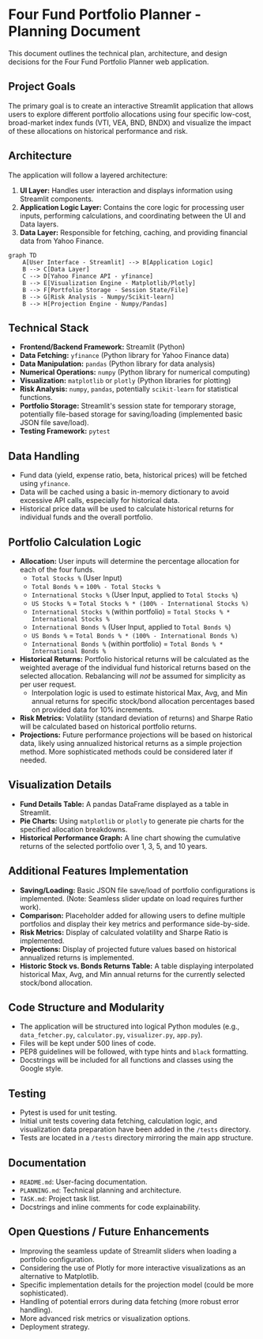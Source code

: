 # Four Fund Portfolio Planner - Planning Document

This document outlines the technical plan, architecture, and design decisions for the Four Fund Portfolio Planner web application.

## Project Goals

The primary goal is to create an interactive Streamlit application that allows users to explore different portfolio allocations using four specific low-cost, broad-market index funds (VTI, VEA, BND, BNDX) and visualize the impact of these allocations on historical performance and risk.

## Architecture

The application will follow a layered architecture:

1.  **UI Layer:** Handles user interaction and displays information using Streamlit components.
2.  **Application Logic Layer:** Contains the core logic for processing user inputs, performing calculations, and coordinating between the UI and Data layers.
3.  **Data Layer:** Responsible for fetching, caching, and providing financial data from Yahoo Finance.

```mermaid
graph TD
    A[User Interface - Streamlit] --> B[Application Logic]
    B --> C[Data Layer]
    C --> D[Yahoo Finance API - yfinance]
    B --> E[Visualization Engine - Matplotlib/Plotly]
    B --> F[Portfolio Storage - Session State/File]
    B --> G[Risk Analysis - Numpy/Scikit-learn]
    B --> H[Projection Engine - Numpy/Pandas]
```

## Technical Stack

-   **Frontend/Backend Framework:** Streamlit (Python)
-   **Data Fetching:** `yfinance` (Python library for Yahoo Finance data)
-   **Data Manipulation:** `pandas` (Python library for data analysis)
-   **Numerical Operations:** `numpy` (Python library for numerical computing)
-   **Visualization:** `matplotlib` or `plotly` (Python libraries for plotting)
-   **Risk Analysis:** `numpy`, `pandas`, potentially `scikit-learn` for statistical functions.
-   **Portfolio Storage:** Streamlit's session state for temporary storage, potentially file-based storage for saving/loading (implemented basic JSON file save/load).
-   **Testing Framework:** `pytest`

## Data Handling

-   Fund data (yield, expense ratio, beta, historical prices) will be fetched using `yfinance`.
-   Data will be cached using a basic in-memory dictionary to avoid excessive API calls, especially for historical data.
-   Historical price data will be used to calculate historical returns for individual funds and the overall portfolio.

## Portfolio Calculation Logic

-   **Allocation:** User inputs will determine the percentage allocation for each of the four funds.
    -   `Total Stocks %` (User Input)
    -   `Total Bonds %` = `100% - Total Stocks %`
    -   `International Stocks %` (User Input, applied to `Total Stocks %`)
    -   `US Stocks %` = `Total Stocks % * (100% - International Stocks %)`
    -   `International Stocks %` (within portfolio) = `Total Stocks % * International Stocks %`
    -   `International Bonds %` (User Input, applied to `Total Bonds %`)
    -   `US Bonds %` = `Total Bonds % * (100% - International Bonds %)`
    -   `International Bonds %` (within portfolio) = `Total Bonds % * International Bonds %`
-   **Historical Returns:** Portfolio historical returns will be calculated as the weighted average of the individual fund historical returns based on the selected allocation. Rebalancing will *not* be assumed for simplicity as per user request.
    -   Interpolation logic is used to estimate historical Max, Avg, and Min annual returns for specific stock/bond allocation percentages based on provided data for 10% increments.
-   **Risk Metrics:** Volatility (standard deviation of returns) and Sharpe Ratio will be calculated based on historical portfolio returns.
-   **Projections:** Future performance projections will be based on historical data, likely using annualized historical returns as a simple projection method. More sophisticated methods could be considered later if needed.

## Visualization Details

-   **Fund Details Table:** A pandas DataFrame displayed as a table in Streamlit.
-   **Pie Charts:** Using `matplotlib` or `plotly` to generate pie charts for the specified allocation breakdowns.
-   **Historical Performance Graph:** A line chart showing the cumulative returns of the selected portfolio over 1, 3, 5, and 10 years.

## Additional Features Implementation

-   **Saving/Loading:** Basic JSON file save/load of portfolio configurations is implemented. (Note: Seamless slider update on load requires further work).
-   **Comparison:** Placeholder added for allowing users to define multiple portfolios and display their key metrics and performance side-by-side.
-   **Risk Metrics:** Display of calculated volatility and Sharpe Ratio is implemented.
-   **Projections:** Display of projected future values based on historical annualized returns is implemented.
-   **Historic Stock vs. Bonds Returns Table:** A table displaying interpolated historical Max, Avg, and Min annual returns for the currently selected stock/bond allocation.

## Code Structure and Modularity

-   The application will be structured into logical Python modules (e.g., `data_fetcher.py`, `calculator.py`, `visualizer.py`, `app.py`).
-   Files will be kept under 500 lines of code.
-   PEP8 guidelines will be followed, with type hints and `black` formatting.
-   Docstrings will be included for all functions and classes using the Google style.

## Testing

-   Pytest is used for unit testing.
-   Initial unit tests covering data fetching, calculation logic, and visualization data preparation have been added in the `/tests` directory.
-   Tests are located in a `/tests` directory mirroring the main app structure.

## Documentation

-   `README.md`: User-facing documentation.
-   `PLANNING.md`: Technical planning and architecture.
-   `TASK.md`: Project task list.
-   Docstrings and inline comments for code explainability.

## Open Questions / Future Enhancements

-   Improving the seamless update of Streamlit sliders when loading a portfolio configuration.
-   Considering the use of Plotly for more interactive visualizations as an alternative to Matplotlib.
-   Specific implementation details for the projection model (could be more sophisticated).
-   Handling of potential errors during data fetching (more robust error handling).
-   More advanced risk metrics or visualization options.
-   Deployment strategy.
